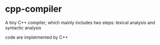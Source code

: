 # cpp-compiler

A tiny C++ compiler, which mainly includes two steps: lexical analysis and syntactic analysis

code are impletmented by C++
